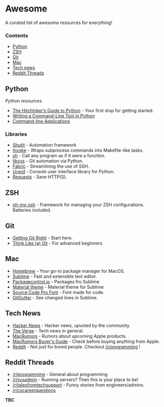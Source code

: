 # Awesome

A curated list of awesome resources for everything!

### Contents

- [Python](#python)
- [ZSH](#zsh)
- [Git](#git)
- [Mac](#mac)
- [Tech news](#tech-news)
- [Reddit Threads](#reddit-threads)

## Python

*Python resources.*

* [The Hitchhiker’s Guide to Python](http://docs.python-guide.org/en/latest/) - Your first stop for getting started.
* [Writing a Command-Line Tool in Python](http://nvie.com/posts/writing-a-cli-in-python-in-under-60-seconds/)
* [Command-line Applications](http://docs.python-guide.org/en/latest/scenarios/cli/)

### Libraries

* [ShutIt](https://ianmiell.github.io/shutit/) - Automation framework
* [Invoke](http://www.pyinvoke.org/) - Wraps subprocess commands into Makefile-like tasks.
* [sh](https://amoffat.github.io/sh/) - Call any program as if it were a function.
* [libcvs](https://libvcs.git-pull.com/en/latest/#) - Git automation via Python.
* [Fabric](http://www.fabfile.org/) - Streamlining the use of SSH.
* [Urwid](https://urwid.readthedocs.io/en/latest/) - Console user interface library for Python.
* [Requests](http://docs.python-requests.org/en/master/) - Sane HTTP(S).

## ZSH

* [oh-my-zsh](http://ohmyz.sh/) - Framework for managing your ZSH configurations. Batteries included.

## Git

* [Getting Git Right](https://www.atlassian.com/git) - Start here.
* [Think Like (a) Git](http://think-like-a-git.net/) - For advanced beginners

## Mac

* [Homebrew](https://brew.sh/) - Your go-to package manager for MacOS.
* [Sublime](https://www.sublimetext.com/3) - Fast and extensible text editor.
* [Packagecontrol.io](https://packagecontrol.io/) - Packages fro Sublime
* [Material theme](https://packagecontrol.io/packages/Material%20Theme) - Material theme for Sublime
* [Source Code Pro Font](https://github.com/adobe-fonts/source-code-pro) - Font made for code.
* [GitGutter](https://packagecontrol.io/packages/GitGutter) - See changed lines in Sublime.

## Tech News

* [Hacker News](https://news.ycombinator.com/) - Hacker news, upvoted by the community.
* [The Verge](https://www.theverge.com/) - Tech news in general.
* [MacRumors](https://www.macrumors.com/) - Rumors about upcoming Apple products.
* [MacRumors Buyer's Guide](https://buyersguide.macrumors.com/) - Check before buying anything from Apple.
* [Reddit](https://www.reddit.com/) - Not just for bored people. Checkout [/r/programming](http://www.reddit.com/r/programming) !

## Reddit Threads

* [/r/programming](http://www.reddit.com/r/programming) - General about programming
* [/r/sysadmin](http://www.reddit.com/r/sysadmin) - Running servers? Then this is your place to be!
* [/r/talesfromtechsupport](http://www.reddit.com/r/talesfromtechsupport) - Funny stories from engineers/admins.
* [/r/cscareerquestions](https://www.reddit.com/r/cscareerquestions/)



**TBC**
